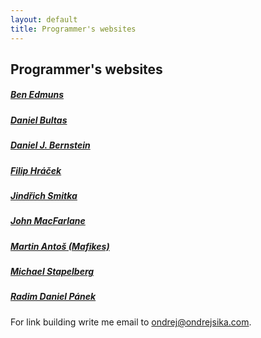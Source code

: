 ```yaml
---
layout: default
title: Programmer's websites
---
```


## Programmer's websites

##### [Ben Edmuns](http://benedmunds.com)
##### [Daniel Bultas](http://bultas.info)
##### [Daniel J. Bernstein](http://cr.yp.to)
##### [Filip Hráček](http://filiph.net)
##### [Jindřich Smitka](http://www.smita.info)
##### [John MacFarlane](http://johnmacfarlane.net)
##### [Martin Antoš (Mafikes)](http://mafikes.cz)
##### [Michael Stapelberg](http://michael.stapelberg.de)
##### [Radim Daniel Pánek](http://rdpanek.cz)

For link building write me email to <ondrej@ondrejsika.com>.
